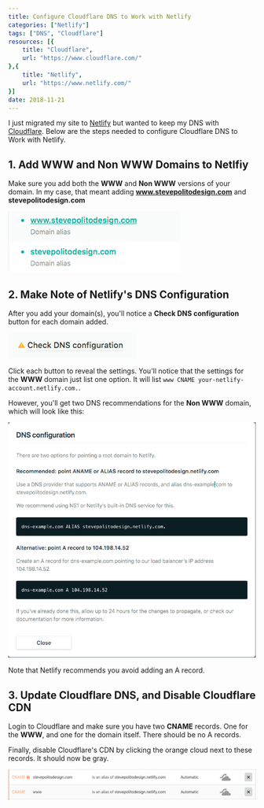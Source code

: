 ```yaml
---
title: Configure Cloudflare DNS to Work with Netlify
categories: ["Netlify"]
tags: ["DNS", "Cloudflare"]
resources: [{
    title: "Cloudflare",
    url: "https://www.cloudflare.com/"
},{
    title: "Netlify",
    url: "https://www.netlify.com/"  
}]
date: 2018-11-21
---
```


I just migrated my site to [Netlify](https://www.netlify.com/) but wanted to keep my DNS with [Cloudflare](https://www.cloudflare.com/). Below are the steps needed to configure Cloudflare DNS to Work with Netlify.

## 1. Add WWW and Non WWW Domains to Netlfiy

Make sure you add both the **WWW** and **Non WWW** versions of your domain. In my case, that meant adding **www.stevepolitodesign.com** and **stevepolitodesign.com**

![Domain settings for stevepolitodesign.com](/assets/images/posts/configure-cloudflare-dns-to-work-with-netlify/steve-polito-design-domain-settings.png)

## 2. Make Note of Netlify's DNS Configuration

After you add your domain(s), you'll notice a **Check DNS configuration** button for each domain added.

![Check DNS configuration](/assets/images/posts/configure-cloudflare-dns-to-work-with-netlify/dns-configuration.png)

Click each button to reveal the settings. You'll notice that the settings for the **WWW** domain just list one option. It will list `www CNAME your-netlify-account.netlify.com.`.

However, you'll get two DNS recommendations for the **Non WWW** domain, which will look like this:

![Netlify DNS Recommendations](/assets/images/posts/configure-cloudflare-dns-to-work-with-netlify/netlify-www-dns-recommendations.png)

Note that Netlify recommends you avoid adding an A record.

## 3. Update Cloudflare DNS, and Disable Cloudflare CDN

Login to Cloudflare and make sure you have two **CNAME** records. One for the **WWW**, and one for the domain itself. There should be no A records.

Finally, disable Cloudflare's CDN by clicking the orange cloud next to these records. It should now be gray.

![Cloudflare DNS Setup](/assets/images/posts/configure-cloudflare-dns-to-work-with-netlify/cloudflare-dns-setup.png)